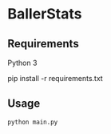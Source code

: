 # BallerStats

## Requirements

Python 3

pip install -r requirements.txt

## Usage

```bash
python main.py
```

